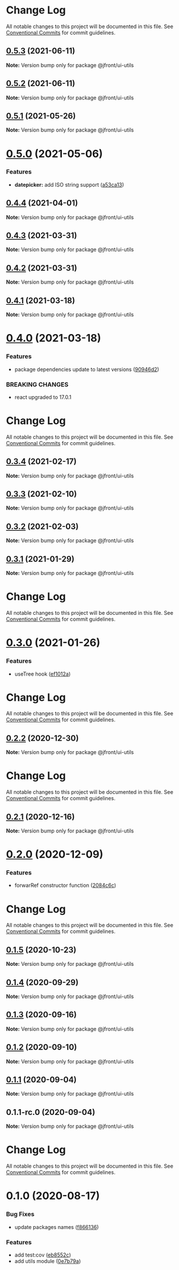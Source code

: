 # Change Log

All notable changes to this project will be documented in this file.
See [Conventional Commits](https://conventionalcommits.org) for commit guidelines.

## [0.5.3](https://github.com/Jepria/jfront-ui/compare/@jfront/ui-utils@0.5.2...@jfront/ui-utils@0.5.3) (2021-06-11)

**Note:** Version bump only for package @jfront/ui-utils





## [0.5.2](https://github.com/Jepria/jfront-ui/compare/@jfront/ui-utils@0.5.1...@jfront/ui-utils@0.5.2) (2021-06-11)

**Note:** Version bump only for package @jfront/ui-utils





## [0.5.1](https://github.com/Jepria/jfront-ui/compare/@jfront/ui-utils@0.5.0...@jfront/ui-utils@0.5.1) (2021-05-26)

**Note:** Version bump only for package @jfront/ui-utils





# [0.5.0](https://github.com/Jepria/jfront-ui/compare/@jfront/ui-utils@0.4.4...@jfront/ui-utils@0.5.0) (2021-05-06)


### Features

* **datepicker:** add ISO string support ([a53ca13](https://github.com/Jepria/jfront-ui/commit/a53ca138895039b880fa7729009c749a236086d1))





## [0.4.4](https://github.com/Jepria/jfront-ui/compare/@jfront/ui-utils@0.4.3...@jfront/ui-utils@0.4.4) (2021-04-01)

**Note:** Version bump only for package @jfront/ui-utils





## [0.4.3](https://github.com/Jepria/jfront-ui/compare/@jfront/ui-utils@0.4.2...@jfront/ui-utils@0.4.3) (2021-03-31)

**Note:** Version bump only for package @jfront/ui-utils





## [0.4.2](https://github.com/Jepria/jfront-ui/compare/@jfront/ui-utils@0.4.1...@jfront/ui-utils@0.4.2) (2021-03-31)

**Note:** Version bump only for package @jfront/ui-utils





## [0.4.1](https://github.com/Jepria/jfront-ui/compare/@jfront/ui-utils@0.4.0...@jfront/ui-utils@0.4.1) (2021-03-18)

**Note:** Version bump only for package @jfront/ui-utils





# [0.4.0](https://github.com/Jepria/jfront-ui/compare/@jfront/ui-utils@0.3.4...@jfront/ui-utils@0.4.0) (2021-03-18)


### Features

* package dependencies update to latest versions ([90946d2](https://github.com/Jepria/jfront-ui/commit/90946d25fcb08fc77e4b143567963682f8ff3d2b))


### BREAKING CHANGES

* react upgraded to 17.0.1





# Change Log

All notable changes to this project will be documented in this file. See
[Conventional Commits](https://conventionalcommits.org) for commit guidelines.

## [0.3.4](https://github.com/Jepria/jfront-ui/compare/@jfront/ui-utils@0.3.3...@jfront/ui-utils@0.3.4) (2021-02-17)

**Note:** Version bump only for package @jfront/ui-utils

## [0.3.3](https://github.com/Jepria/jfront-ui/compare/@jfront/ui-utils@0.3.2...@jfront/ui-utils@0.3.3) (2021-02-10)

**Note:** Version bump only for package @jfront/ui-utils

## [0.3.2](https://github.com/Jepria/jfront-ui/compare/@jfront/ui-utils@0.3.1...@jfront/ui-utils@0.3.2) (2021-02-03)

**Note:** Version bump only for package @jfront/ui-utils

## [0.3.1](https://github.com/Jepria/jfront-ui/compare/@jfront/ui-utils@0.3.0...@jfront/ui-utils@0.3.1) (2021-01-29)

**Note:** Version bump only for package @jfront/ui-utils

# Change Log

All notable changes to this project will be documented in this file. See
[Conventional Commits](https://conventionalcommits.org) for commit guidelines.

# [0.3.0](https://github.com/Jepria/jfront-ui/compare/@jfront/ui-utils@0.2.2...@jfront/ui-utils@0.3.0) (2021-01-26)

### Features

- useTree hook
  ([ef1012a](https://github.com/Jepria/jfront-ui/commit/ef1012af5ef8d97ae968b37dcac86562dd24c55f))

# Change Log

All notable changes to this project will be documented in this file. See
[Conventional Commits](https://conventionalcommits.org) for commit guidelines.

## [0.2.2](https://github.com/Jepria/jfront-ui/compare/@jfront/ui-utils@0.2.1...@jfront/ui-utils@0.2.2) (2020-12-30)

**Note:** Version bump only for package @jfront/ui-utils

# Change Log

All notable changes to this project will be documented in this file. See
[Conventional Commits](https://conventionalcommits.org) for commit guidelines.

## [0.2.1](https://github.com/Jepria/jfront-ui/compare/@jfront/ui-utils@0.2.0...@jfront/ui-utils@0.2.1) (2020-12-16)

**Note:** Version bump only for package @jfront/ui-utils

# [0.2.0](https://github.com/Jepria/jfront-ui/compare/@jfront/ui-utils@0.1.5...@jfront/ui-utils@0.2.0) (2020-12-09)

### Features

- forwarRef constructor function
  ([2084c6c](https://github.com/Jepria/jfront-ui/commit/2084c6cb7d99c836ab02cbf774817fd93d63e392))

# Change Log

All notable changes to this project will be documented in this file. See
[Conventional Commits](https://conventionalcommits.org) for commit guidelines.

## [0.1.5](https://github.com/Jepria/jfront-ui/compare/@jfront/ui-utils@0.1.4...@jfront/ui-utils@0.1.5) (2020-10-23)

**Note:** Version bump only for package @jfront/ui-utils

## [0.1.4](https://github.com/Jepria/jfront-ui/compare/@jfront/ui-utils@0.1.3...@jfront/ui-utils@0.1.4) (2020-09-29)

**Note:** Version bump only for package @jfront/ui-utils

## [0.1.3](https://github.com/Jepria/jfront-ui/compare/@jfront/ui-utils@0.1.2...@jfront/ui-utils@0.1.3) (2020-09-16)

**Note:** Version bump only for package @jfront/ui-utils

## [0.1.2](https://github.com/Jepria/jfront-ui/compare/@jfront/ui-utils@0.1.1...@jfront/ui-utils@0.1.2) (2020-09-10)

**Note:** Version bump only for package @jfront/ui-utils

## [0.1.1](https://github.com/Jepria/jfront-ui/compare/@jfront/ui-utils@0.1.0...@jfront/ui-utils@0.1.1) (2020-09-04)

**Note:** Version bump only for package @jfront/ui-utils

## 0.1.1-rc.0 (2020-09-04)

**Note:** Version bump only for package @jfront/ui-utils

# Change Log

All notable changes to this project will be documented in this file. See
[Conventional Commits](https://conventionalcommits.org) for commit guidelines.

# 0.1.0 (2020-08-17)

### Bug Fixes

- update packages names
  ([f866136](https://github.com/Jepria/jfront-components/commit/f866136a1ac3388a010816fe9cfffa75c91818b7))

### Features

- add test:cov
  ([eb8552c](https://github.com/Jepria/jfront-components/commit/eb8552cda1ad5056ae62d665b31cf8ff6f0b760f))
- add utils module
  ([0e7b79a](https://github.com/Jepria/jfront-components/commit/0e7b79a802115fa5144158681e0765ee57d94fb0))
